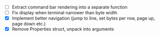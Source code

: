 - [ ] Extract command bar rendering into a separate function
- [ ] Fix display when terminal narrower than byte width
- [x] Implement better navigation (jump to line, set bytes per row, page up, page down etc.)
- [x] Remove Properties struct, unpack into arguments

